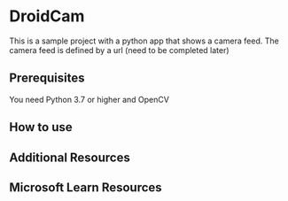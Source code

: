 # DroidCam

This is a sample project with a python app that shows a camera feed.
The camera feed is defined by a url (need to be completed later)

## Prerequisites

You need Python 3.7 or higher and OpenCV

## How to use

## Additional Resources

## Microsoft Learn Resources